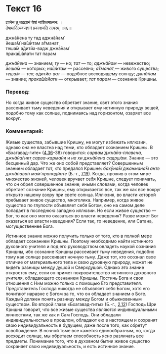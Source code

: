 # Текст 16

ज्ञानेन तु तदज्ञानं येषां नाशितमात्मनः ।  
तेषामादित्यवज्ज्ञानं प्रकाशयति तत्परम् ॥१६॥

джн̃а̄нена ту тад аджн̃а̄нам̇  
йеша̄м̇ на̄ш́итам а̄тманат̣  
теша̄м а̄дитйа-вадж джн̃а̄нам̇  
прака̄ш́айати тат парам

_джн̃а̄нена_ — знанием; _ту_ — но; _тат_ — то; _аджн̃а̄нам_ — невежество; _йеша̄м_ — которых; _на̄ш́итам_ — рассеяно; _а̄тманат̣_ — живого существа; _теша̄м_ — тех; _а̄дитйа-ват_ — подобное восходящему солнцу; _джн̃а̄нам_ — знание; _прака̄ш́айати_ — открывает; _тат парам_ — сознание Кришны.

### Перевод:

Но когда живое существо обретает знание, свет этого знания рассеивает тьму неведения и открывает ему истинную природу вещей, подобно тому как солнце, поднимаясь над горизонтом, озаряет все вокруг.

### Комментарий:

Живые существа, забывшие Кришну, не могут избежать иллюзии, однако она не властна над теми, кто обладает сознанием Кришны. В «Бхагавад-гите» ([4.36](../4/36.md)–38) говорится: _сарвам̇ джн̃а̄на-плавена, джн̃а̄на̄гнит̣ сарва-карма̄н̣и_ и _на хи джн̃а̄нена садр̣ш́ам._ Знание — это бесценный дар. Что же оно собой представляет? Совершенным знанием обладает тот, кто предался Кришне: _бахӯна̄м̇ джанмана̄м анте джн̃а̄нава̄н ма̄м̇ прападйате_ (Б.-г., [7.19](../7/19.md)). Когда, прожив в этом мире множество жизней, человек вручает себя Кришне, следует понимать, что он обрел совершенное знание; иными словами, когда человек обретает сознание Кришны, ему открывается все, так же как все вокруг открыто нашему взору при свете солнца. Иллюзия, во власти которой пребывает живое существо, многолика. Например, когда живое существо по глупости объявляет себя Богом, оно на самом деле попадает в последнюю западню иллюзии. Но если живое существо — Бог, то как оно могло оказаться во власти неведения? Разве может Бог оказаться во власти неведения? Если так, то неведение, или Сатана, могущественнее Бога.

Истинное знание можно получить только от того, кто в полной мере обладает сознанием Кришны. Поэтому необходимо найти истинного духовного учителя и под его руководством овладеть наукой сознания Кришны, ибо сознание Кришны рассеивает тьму неведения, подобно тому как солнце рассеивает ночную тьму. Даже тот, кто осознал свое отличие от материального тела и свою духовную природу, может не видеть разницы между душой и Сверхдушой. Однако это знание откроется ему, если он примет покровительство истинного духовного учителя, обладающего сознанием Кришны. Постичь Бога и свои отношения с Ним можно только с помощью Его представителя. Представитель Господа никогда не объявляет себя Богом, хотя его почитают наравне с Богом за то, что он обладает знанием о Боге. Каждый должен понять разницу между Богом и обыкновенным существом. Во второй главе «Бхагавад-гиты» (Б.-г., [2.12](../2/12.md)) Господь Шри Кришна говорит, что все живые существа являются индивидуальными личностями, так же как и Сам Господь. Они обладали индивидуальностью в прошлом, обладают ею в настоящем и сохранят свою индивидуальность в будущем, даже после того, как обретут освобождение. В ночной тьме все кажется единообразным, но, когда восходит солнце, мы обретаем способность ясно различать все предметы. Понимание того, что в духовном бытии живое существо сохраняет свою индивидуальность, и есть истинное знание.